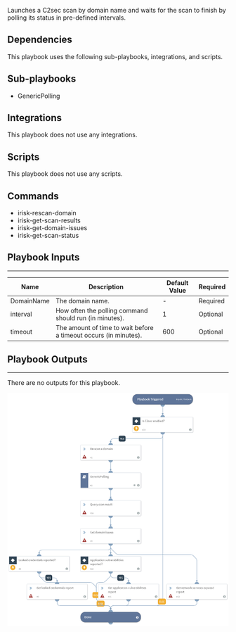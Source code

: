 Launches a C2sec scan by domain name and waits for the scan to finish by polling its status in pre-defined intervals.

## Dependencies
This playbook uses the following sub-playbooks, integrations, and scripts.

## Sub-playbooks
* GenericPolling

## Integrations
This playbook does not use any integrations.

## Scripts
This playbook does not use any scripts.

## Commands
* irisk-rescan-domain
* irisk-get-scan-results
* irisk-get-domain-issues
* irisk-get-scan-status

## Playbook Inputs
---

| **Name** | **Description** | **Default Value** | **Required** |
| --- | --- | --- | --- |
| DomainName | The domain name. | - | Required |
| interval | How often the polling command should run (in minutes). | 1 | Optional |
| timeout | The amount of time to wait before a timeout occurs (in minutes). | 600 | Optional |

## Playbook Outputs
---
There are no outputs for this playbook.

![C2SEC_Domain_Scan](https://github.com/demisto/content/blob/1bdd5229392bd86f0cc58265a24df23ee3f7e662/docs/images/playbooks/C2SEC_Domain_Scan.png)
